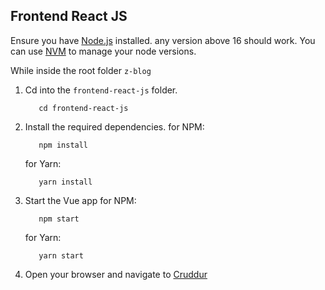 ## Frontend React JS

Ensure you have [Node.js](https://nodejs.org/en/) installed. any version above 16 should work. You can use [NVM](https://github.com/nvm-sh/nvm) to manage your node versions.

While inside the root folder `z-blog`

1. Cd into the `frontend-react-js` folder.

   ```shell
      cd frontend-react-js
      ```

2. Install the required dependencies.
   for NPM:

   ```shell
      npm install
      ```

   for Yarn:

   ```shell
      yarn install
      ```

3. Start the Vue app
   for NPM:

   ```shell
      npm start
      ```

   for Yarn:

   ```shell
      yarn start
      ```

4. Open your browser and navigate to [Cruddur](http://localhost:3000)

